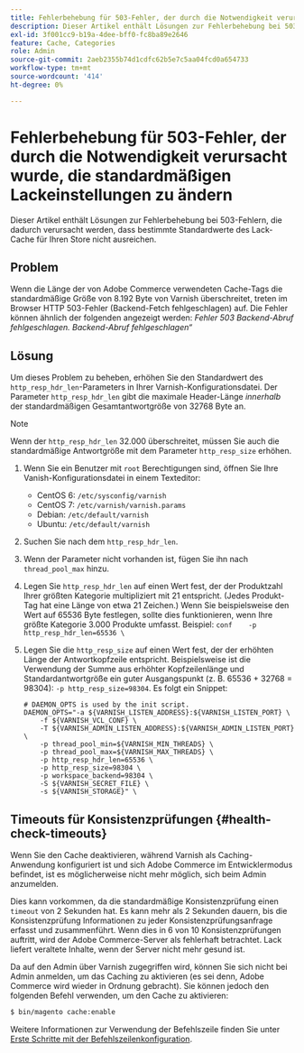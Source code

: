 ```yaml
---
title: Fehlerbehebung für 503-Fehler, der durch die Notwendigkeit verursacht wurde, die standardmäßigen Lackeinstellungen zu ändern
description: Dieser Artikel enthält Lösungen zur Fehlerbehebung bei 503-Fehlern, die dadurch verursacht werden, dass bestimmte Standardwerte des Lack-Cache für Ihren Store nicht ausreichen.
exl-id: 3f001cc9-b19a-4dee-bff0-fc8ba89e2646
feature: Cache, Categories
role: Admin
source-git-commit: 2aeb2355b74d1cdfc62b5e7c5aa04fcd0a654733
workflow-type: tm+mt
source-wordcount: '414'
ht-degree: 0%

---
```


# Fehlerbehebung für 503-Fehler, der durch die Notwendigkeit verursacht wurde, die standardmäßigen Lackeinstellungen zu ändern

Dieser Artikel enthält Lösungen zur Fehlerbehebung bei 503-Fehlern, die dadurch verursacht werden, dass bestimmte Standardwerte des Lack-Cache für Ihren Store nicht ausreichen.

## Problem

Wenn die Länge der von Adobe Commerce verwendeten Cache-Tags die standardmäßige Größe von 8.192 Byte von Varnish überschreitet, treten im Browser HTTP 503-Fehler (Backend-Fetch fehlgeschlagen) auf. Die Fehler können ähnlich der folgenden angezeigt werden: *Fehler 503 Backend-Abruf fehlgeschlagen. Backend-Abruf fehlgeschlagen“*

## Lösung

Um dieses Problem zu beheben, erhöhen Sie den Standardwert des `http_resp_hdr_len`-Parameters in Ihrer Varnish-Konfigurationsdatei. Der Parameter `http_resp_hdr_len` gibt die maximale Header-Länge *innerhalb* der standardmäßigen Gesamtantwortgröße von 32768 Byte an.

>[!NOTE]
>
>Wenn der `http_resp_hdr_len` 32.000 überschreitet, müssen Sie auch die standardmäßige Antwortgröße mit dem Parameter `http_resp_size` erhöhen.

1. Wenn Sie ein Benutzer mit `root` Berechtigungen sind, öffnen Sie Ihre Vanish-Konfigurationsdatei in einem Texteditor:
   * CentOS 6: `/etc/sysconfig/varnish`
   * CentOS 7: `/etc/varnish/varnish.params`
   * Debian: `/etc/default/varnish`
   * Ubuntu: `/etc/default/varnish`
1. Suchen Sie nach dem `http_resp_hdr_len`.
1. Wenn der Parameter nicht vorhanden ist, fügen Sie ihn nach `thread_pool_max` hinzu.
1. Legen Sie `http_resp_hdr_len` auf einen Wert fest, der der Produktzahl Ihrer größten Kategorie multipliziert mit 21 entspricht. (Jedes Produkt-Tag hat eine Länge von etwa 21 Zeichen.)    Wenn Sie beispielsweise den Wert auf 65536 Byte festlegen, sollte dies funktionieren, wenn Ihre größte Kategorie 3.000 Produkte umfasst.    Beispiel:    ```conf    -p http_resp_hdr_len=65536 \    ```
1. Legen Sie die `http_resp_size` auf einen Wert fest, der der erhöhten Länge der Antwortkopfzeile entspricht.    Beispielsweise ist die Verwendung der Summe aus erhöhter Kopfzeilenlänge und Standardantwortgröße ein guter Ausgangspunkt (z. B. 65536 + 32768 = 98304): `-p http_resp_size=98304`. Es folgt ein Snippet:

   ```
   # DAEMON_OPTS is used by the init script.
   DAEMON_OPTS="-a ${VARNISH_LISTEN_ADDRESS}:${VARNISH_LISTEN_PORT} \
       -f ${VARNISH_VCL_CONF} \
       -T ${VARNISH_ADMIN_LISTEN_ADDRESS}:${VARNISH_ADMIN_LISTEN_PORT} \
       -p thread_pool_min=${VARNISH_MIN_THREADS} \
       -p thread_pool_max=${VARNISH_MAX_THREADS} \
       -p http_resp_hdr_len=65536 \
       -p http_resp_size=98304 \
       -p workspace_backend=98304 \
       -S ${VARNISH_SECRET_FILE} \
       -s ${VARNISH_STORAGE}" \
   ```

## Timeouts für Konsistenzprüfungen {#health-check-timeouts}

Wenn Sie den Cache deaktivieren, während Varnish als Caching-Anwendung konfiguriert ist und sich Adobe Commerce im Entwicklermodus befindet, ist es möglicherweise nicht mehr möglich, sich beim Admin anzumelden.

Dies kann vorkommen, da die standardmäßige Konsistenzprüfung einen `timeout` von 2 Sekunden hat. Es kann mehr als 2 Sekunden dauern, bis die Konsistenzprüfung Informationen zu jeder Konsistenzprüfungsanfrage erfasst und zusammenführt. Wenn dies in 6 von 10 Konsistenzprüfungen auftritt, wird der Adobe Commerce-Server als fehlerhaft betrachtet. Lack liefert veraltete Inhalte, wenn der Server nicht mehr gesund ist.

Da auf den Admin über Varnish zugegriffen wird, können Sie sich nicht bei Admin anmelden, um das Caching zu aktivieren (es sei denn, Adobe Commerce wird wieder in Ordnung gebracht). Sie können jedoch den folgenden Befehl verwenden, um den Cache zu aktivieren:

```bash
$ bin/magento cache:enable
```

Weitere Informationen zur Verwendung der Befehlszeile finden Sie unter [Erste Schritte mit der Befehlszeilenkonfiguration](https://experienceleague.adobe.com/en/docs/commerce-operations/configuration-guide/cli/config-cli).
